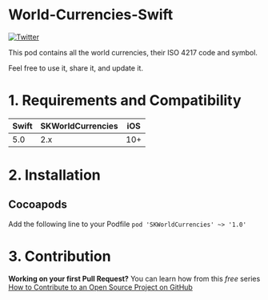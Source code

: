 # World-Currencies-Swift

[![Twitter](https://img.shields.io/twitter/url/https/theinkedgineer.svg?label=TheInkedgineer&style=social)](https://twitter.com/theinkedgineer)

This pod contains all the world currencies, their ISO 4217 code and symbol.

Feel free to use it, share it, and update it.

# 1. Requirements and Compatibility
| Swift               | SKWorldCurrencies     |  iOS     |
|-----------------|----------------|---------|
|       5.0            | 2.x                |  10+     |

# 2. Installation

## Cocoapods

Add the following line to your Podfile
` pod 'SKWorldCurrencies' ~> '1.0' `

# 3. Contribution

**Working on your first Pull Request?** You can learn how from this *free* series [How to Contribute to an Open Source Project on GitHub](https://egghead.io/series/how-to-contribute-to-an-open-source-project-on-github)
